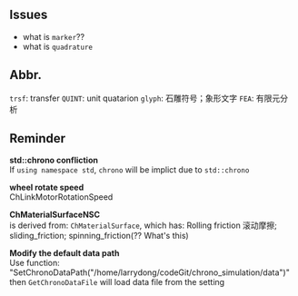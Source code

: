 


## Issues
- what is `marker`??
- what is `quadrature`



## Abbr.
`trsf`: transfer
`QUINT`: unit quatarion
`glyph`: 石雕符号；象形文字
`FEA`: 有限元分析




## Reminder

**std::chrono confliction**  
If `using namespace std`,  `chrono` will be implict due to `std::chrono`

**wheel rotate speed**  
ChLinkMotorRotationSpeed

**ChMaterialSurfaceNSC**  
is derived from: `ChMaterialSurface`, which has: Rolling friction 滚动摩擦; sliding_friction; spinning_friction(?? What's this)

**Modify the default data path**  
Use function: "SetChronoDataPath("/home/larrydong/codeGit/chrono_simulation/data")"  
then `GetChronoDataFile` will load data file from the setting

